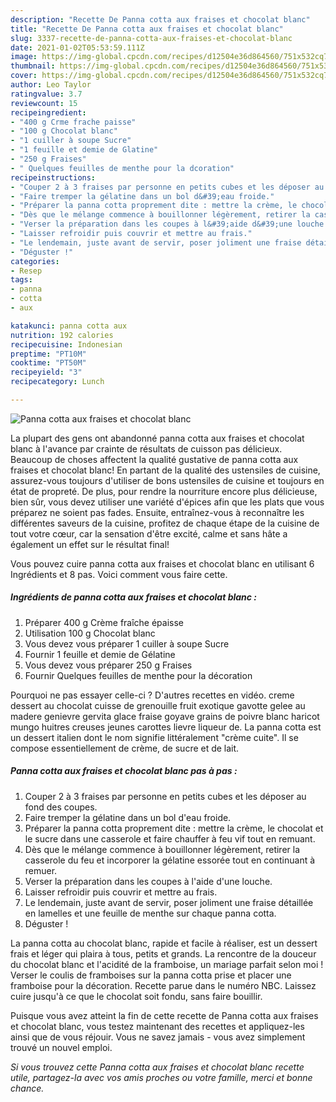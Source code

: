 ```yaml
---
description: "Recette De Panna cotta aux fraises et chocolat blanc"
title: "Recette De Panna cotta aux fraises et chocolat blanc"
slug: 3337-recette-de-panna-cotta-aux-fraises-et-chocolat-blanc
date: 2021-01-02T05:53:59.111Z
image: https://img-global.cpcdn.com/recipes/d12504e36d864560/751x532cq70/panna-cotta-aux-fraises-et-chocolat-blanc-photo-principale-de-la-recette.jpg
thumbnail: https://img-global.cpcdn.com/recipes/d12504e36d864560/751x532cq70/panna-cotta-aux-fraises-et-chocolat-blanc-photo-principale-de-la-recette.jpg
cover: https://img-global.cpcdn.com/recipes/d12504e36d864560/751x532cq70/panna-cotta-aux-fraises-et-chocolat-blanc-photo-principale-de-la-recette.jpg
author: Leo Taylor
ratingvalue: 3.7
reviewcount: 15
recipeingredient:
- "400 g Crme frache paisse"
- "100 g Chocolat blanc"
- "1 cuiller à soupe Sucre"
- "1 feuille et demie de Glatine"
- "250 g Fraises"
- " Quelques feuilles de menthe pour la dcoration"
recipeinstructions:
- "Couper 2 à 3 fraises par personne en petits cubes et les déposer au fond des coupes."
- "Faire tremper la gélatine dans un bol d&#39;eau froide."
- "Préparer la panna cotta proprement dite : mettre la crème, le chocolat et le sucre dans une casserole et faire chauffer à feu vif tout en remuant."
- "Dès que le mélange commence à bouillonner légèrement, retirer la casserole du feu et incorporer la gélatine essorée tout en continuant à remuer."
- "Verser la préparation dans les coupes à l&#39;aide d&#39;une louche."
- "Laisser refroidir puis couvrir et mettre au frais."
- "Le lendemain, juste avant de servir, poser joliment une fraise détaillée en lamelles et une feuille de menthe sur chaque panna cotta."
- "Déguster !"
categories:
- Resep
tags:
- panna
- cotta
- aux

katakunci: panna cotta aux 
nutrition: 192 calories
recipecuisine: Indonesian
preptime: "PT10M"
cooktime: "PT50M"
recipeyield: "3"
recipecategory: Lunch

---
```



![Panna cotta aux fraises et chocolat blanc](https://img-global.cpcdn.com/recipes/d12504e36d864560/751x532cq70/panna-cotta-aux-fraises-et-chocolat-blanc-photo-principale-de-la-recette.jpg)

La plupart des gens ont abandonné panna cotta aux fraises et chocolat blanc à l'avance par crainte de résultats de cuisson pas délicieux. Beaucoup de choses affectent la qualité gustative de panna cotta aux fraises et chocolat blanc! En partant de la qualité des ustensiles de cuisine, assurez-vous toujours d'utiliser de bons ustensiles de cuisine et toujours en état de propreté. De plus, pour rendre la nourriture encore plus délicieuse, bien sûr, vous devez utiliser une variété d'épices afin que les plats que vous préparez ne soient pas fades. Ensuite, entraînez-vous à reconnaître les différentes saveurs de la cuisine, profitez de chaque étape de la cuisine de tout votre cœur, car la sensation d'être excité, calme et sans hâte a également un effet sur le résultat final!

<!--inarticleads1-->

Vous pouvez cuire panna cotta aux fraises et chocolat blanc en utilisant 6 Ingrédients et 8 pas. Voici comment vous faire cette.

##### Ingrédients de panna cotta aux fraises et chocolat blanc :

1. Préparer 400 g Crème fraîche épaisse
1. Utilisation 100 g Chocolat blanc
1. Vous devez vous préparer 1 cuiller à soupe Sucre
1. Fournir 1 feuille et demie de Gélatine
1. Vous devez vous préparer 250 g Fraises
1. Fournir  Quelques feuilles de menthe pour la décoration


Pourquoi ne pas essayer celle-ci ? D&#39;autres recettes en vidéo. creme dessert au chocolat cuisse de grenouille fruit exotique gavotte gelee au madere genievre gervita glace fraise goyave grains de poivre blanc haricot mungo huitres creuses jeunes carottes lievre liqueur de. La panna cotta est un dessert italien dont le nom signifie littéralement &#34;crème cuite&#34;. Il se compose essentiellement de crème, de sucre et de lait. 

<!--inarticleads2-->

##### Panna cotta aux fraises et chocolat blanc pas à pas :

1. Couper 2 à 3 fraises par personne en petits cubes et les déposer au fond des coupes.
1. Faire tremper la gélatine dans un bol d&#39;eau froide.
1. Préparer la panna cotta proprement dite : mettre la crème, le chocolat et le sucre dans une casserole et faire chauffer à feu vif tout en remuant.
1. Dès que le mélange commence à bouillonner légèrement, retirer la casserole du feu et incorporer la gélatine essorée tout en continuant à remuer.
1. Verser la préparation dans les coupes à l&#39;aide d&#39;une louche.
1. Laisser refroidir puis couvrir et mettre au frais.
1. Le lendemain, juste avant de servir, poser joliment une fraise détaillée en lamelles et une feuille de menthe sur chaque panna cotta.
1. Déguster !


La panna cotta au chocolat blanc, rapide et facile à réaliser, est un dessert frais et léger qui plaira à tous, petits et grands. La rencontre de la douceur du chocolat blanc et l&#39;acidité de la framboise, un mariage parfait selon moi ! Verser le coulis de framboises sur la panna cotta prise et placer une framboise pour la décoration. Recette parue dans le numéro NBC. Laissez cuire jusqu&#39;à ce que le chocolat soit fondu, sans faire bouillir. 

<!--inarticleads1-->

<p>
Puisque vous avez atteint la fin de cette recette de Panna cotta aux fraises et chocolat blanc, vous testez maintenant des recettes et appliquez-les ainsi que de vous réjouir. Vous ne savez jamais - vous avez simplement trouvé un nouvel emploi.
</p>

<p>
<i>Si vous trouvez cette Panna cotta aux fraises et chocolat blanc recette utile, partagez-la avec vos amis proches ou votre famille, merci et bonne chance.</i>
</p>
